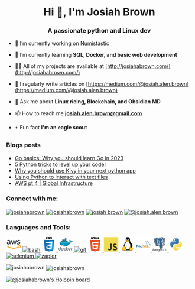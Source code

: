 <h1 align="center">Hi 👋, I'm Josiah Brown</h1>
<h3 align="center">A passionate python and Linux dev</h3>

- 🔭 I’m currently working on [Numistastic](https://github.com/JosiahABrown/Numistastic)

- 🌱 I’m currently learning **SQL, Docker, and basic web development**

- 👨‍💻 All of my projects are available at [http://josiahabrown.com/](http://josiahabrown.com/)

- 📝 I regularly write articles on [https://medium.com/@josiah.alen.brown](https://medium.com/@josiah.alen.brown)

- 💬 Ask me about **Linux ricing, Blockchain, and Obsidian MD**

- 📫 How to reach me **josiah.alen.brown@gmail.com**

- ⚡ Fun fact **I'm an eagle scout**

### Blogs posts
<!-- BLOG-POST-LIST:START -->
- [Go basics: Why you should learn Go in 2023](https://medium.com/@josiah.alen.brown/go-basics-why-you-should-learn-go-in-2023-24c21a91e9b7?source=rss-d9b4e5dc66fa------2)
- [5 Python tricks to level up your code!](https://medium.com/@josiah.alen.brown/5-python-tricks-to-level-up-your-code-3da0855020f4?source=rss-d9b4e5dc66fa------2)
- [Why you should use Kivy in your next python app](https://medium.com/@josiah.alen.brown/why-you-should-use-kivy-in-your-next-python-app-21038836d765?source=rss-d9b4e5dc66fa------2)
- [Using Python to interact with text files](https://medium.com/@josiah.alen.brown/using-python-to-interact-with-text-files-f71afb3d1e54?source=rss-d9b4e5dc66fa------2)
- [AWS pt 4 | Global Infrastructure](https://medium.com/@josiah.alen.brown/aws-pt-4-global-infrastructure-b13e96db739d?source=rss-d9b4e5dc66fa------2)
<!-- BLOG-POST-LIST:END -->

<h3 align="left">Connect with me:</h3>
<p align="left">
<a href="https://dev.to/josiahabrown" target="blank"><img align="center" src="https://raw.githubusercontent.com/rahuldkjain/github-profile-readme-generator/master/src/images/icons/Social/devto.svg" alt="josiahabrown" height="30" width="40" /></a>
<a href="https://twitter.com/josiahabrown" target="blank"><img align="center" src="https://raw.githubusercontent.com/rahuldkjain/github-profile-readme-generator/master/src/images/icons/Social/twitter.svg" alt="josiahabrown" height="30" width="40" /></a>
<a href="https://linkedin.com/in/josiah brown" target="blank"><img align="center" src="https://raw.githubusercontent.com/rahuldkjain/github-profile-readme-generator/master/src/images/icons/Social/linked-in-alt.svg" alt="josiah brown" height="30" width="40" /></a>
<a href="https://medium.com/@josiah.alen.brown" target="blank"><img align="center" src="https://raw.githubusercontent.com/rahuldkjain/github-profile-readme-generator/master/src/images/icons/Social/medium.svg" alt="@josiah.alen.brown" height="30" width="40" /></a>
</p>

<h3 align="left">Languages and Tools:</h3>
<p align="left"> <a href="https://aws.amazon.com" target="_blank" rel="noreferrer"> <img src="https://raw.githubusercontent.com/devicons/devicon/master/icons/amazonwebservices/amazonwebservices-original-wordmark.svg" alt="aws" width="40" height="40"/> </a> <a href="https://www.gnu.org/software/bash/" target="_blank" rel="noreferrer"> <img src="https://www.vectorlogo.zone/logos/gnu_bash/gnu_bash-icon.svg" alt="bash" width="40" height="40"/> </a> <a href="https://www.w3schools.com/css/" target="_blank" rel="noreferrer"> <img src="https://raw.githubusercontent.com/devicons/devicon/master/icons/css3/css3-original-wordmark.svg" alt="css3" width="40" height="40"/> </a> <a href="https://www.docker.com/" target="_blank" rel="noreferrer"> <img src="https://raw.githubusercontent.com/devicons/devicon/master/icons/docker/docker-original-wordmark.svg" alt="docker" width="40" height="40"/> </a> <a href="https://git-scm.com/" target="_blank" rel="noreferrer"> <img src="https://www.vectorlogo.zone/logos/git-scm/git-scm-icon.svg" alt="git" width="40" height="40"/> </a> <a href="https://www.w3.org/html/" target="_blank" rel="noreferrer"> <img src="https://raw.githubusercontent.com/devicons/devicon/master/icons/html5/html5-original-wordmark.svg" alt="html5" width="40" height="40"/> </a> <a href="https://developer.mozilla.org/en-US/docs/Web/JavaScript" target="_blank" rel="noreferrer"> <img src="https://raw.githubusercontent.com/devicons/devicon/master/icons/javascript/javascript-original.svg" alt="javascript" width="40" height="40"/> </a> <a href="https://www.linux.org/" target="_blank" rel="noreferrer"> <img src="https://raw.githubusercontent.com/devicons/devicon/master/icons/linux/linux-original.svg" alt="linux" width="40" height="40"/> </a> <a href="https://www.mysql.com/" target="_blank" rel="noreferrer"> <img src="https://raw.githubusercontent.com/devicons/devicon/master/icons/mysql/mysql-original-wordmark.svg" alt="mysql" width="40" height="40"/> </a> <a href="https://www.postgresql.org" target="_blank" rel="noreferrer"> <img src="https://raw.githubusercontent.com/devicons/devicon/master/icons/postgresql/postgresql-original-wordmark.svg" alt="postgresql" width="40" height="40"/> </a> <a href="https://www.python.org" target="_blank" rel="noreferrer"> <img src="https://raw.githubusercontent.com/devicons/devicon/master/icons/python/python-original.svg" alt="python" width="40" height="40"/> </a> <a href="https://www.selenium.dev" target="_blank" rel="noreferrer"> <img src="https://raw.githubusercontent.com/detain/svg-logos/780f25886640cef088af994181646db2f6b1a3f8/svg/selenium-logo.svg" alt="selenium" width="40" height="40"/> </a> <a href="https://zapier.com" target="_blank" rel="noreferrer"> <img src="https://www.vectorlogo.zone/logos/zapier/zapier-icon.svg" alt="zapier" width="40" height="40"/> </a> </p>

<p><img align="left" src="https://github-readme-stats.vercel.app/api/top-langs?username=josiahabrown&show_icons=true&locale=en&layout=compact" alt="josiahabrown" /></p>

<p>&nbsp;<img align="center" src="https://github-readme-stats.vercel.app/api?username=josiahabrown&show_icons=true&locale=en" alt="josiahabrown" /></p>

[![@josiahabrown's Holopin board](https://holopin.me/josiahabrown)](https://holopin.io/@josiahabrown)
